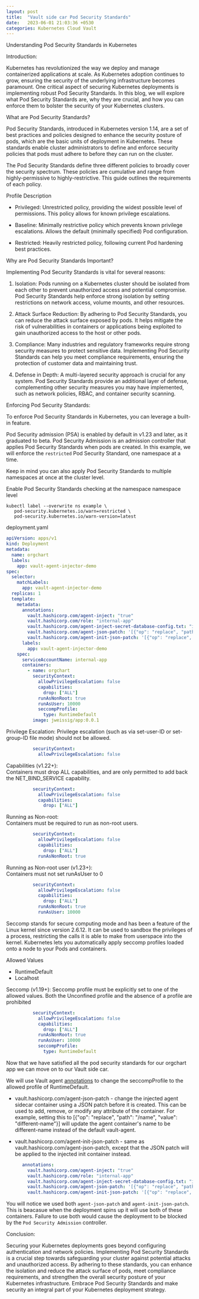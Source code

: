```yaml
---
layout: post
title:  "Vault side car Pod Security Standards"
date:   2023-06-01 21:03:36 +0530
categories: Kubernetes Cloud Vault
---
```



Understanding Pod Security Standards in Kubernetes



Introduction:


Kubernetes has revolutionized the way we deploy and manage containerized applications at scale. As Kubernetes adoption continues to grow, ensuring the security of the underlying infrastructure becomes paramount. One critical aspect of securing Kubernetes deployments is implementing robust Pod Security Standards. In this blog, we will explore what Pod Security Standards are, why they are crucial, and how you can enforce them to bolster the security of your Kubernetes clusters.


What are Pod Security Standards?

Pod Security Standards, introduced in Kubernetes version 1.14, are a set of best practices and policies designed to enhance the security posture of pods, which are the basic units of deployment in Kubernetes. These standards enable cluster administrators to define and enforce security policies that pods must adhere to before they can run on the cluster.

The Pod Security Standards define three different policies to broadly cover the security spectrum. These policies are cumulative and range from highly-permissive to highly-restrictive. This guide outlines the requirements of each policy.

Profile	Description

 - Privileged:
Unrestricted policy, providing the widest possible level of permissions. This policy allows for known privilege escalations.

 - Baseline:
Minimally restrictive policy which prevents known privilege escalations. Allows the default (minimally specified) Pod configuration.

 - Restricted:
Heavily restricted policy, following current Pod hardening best practices.



Why are Pod Security Standards Important?


Implementing Pod Security Standards is vital for several reasons:

1. Isolation: Pods running on a Kubernetes cluster should be isolated from each other to prevent unauthorized access and potential compromise. Pod Security Standards help enforce strong isolation by setting restrictions on network access, volume mounts, and other resources.

2. Attack Surface Reduction: By adhering to Pod Security Standards, you can reduce the attack surface exposed by pods. It helps mitigate the risk of vulnerabilities in containers or applications being exploited to gain unauthorized access to the host or other pods.

3. Compliance: Many industries and regulatory frameworks require strong security measures to protect sensitive data. Implementing Pod Security Standards can help you meet compliance requirements, ensuring the protection of customer data and maintaining trust.

4. Defense in Depth: A multi-layered security approach is crucial for any system. Pod Security Standards provide an additional layer of defense, complementing other security measures you may have implemented, such as network policies, RBAC, and container security scanning.


Enforcing Pod Security Standards:


To enforce Pod Security Standards in Kubernetes, you can leverage a built-in feature. 

Pod Security admission (PSA) is enabled by default in v1.23 and later, as it graduated to beta. Pod Security Admission is an admission controller that applies Pod Security Standards when pods are created. In this example, we will enforce the `restricted` Pod Security Standard, one namespace at a time.

Keep in mind you can also apply Pod Security Standards to multiple namespaces at once at the cluster level. 



Enable Pod Security Standards checking at the namespace namespace level

```
kubectl label --overwrite ns example \
   pod-security.kubernetes.io/warn=restricted \
   pod-security.kubernetes.io/warn-version=latest
```

deployment.yaml

```yaml
apiVersion: apps/v1
kind: Deployment
metadata:
  name: orgchart
  labels:
    app: vault-agent-injector-demo
spec:
  selector:
    matchLabels:
      app: vault-agent-injector-demo
  replicas: 1
  template:
    metadata:
      annotations:
        vault.hashicorp.com/agent-inject: "true"
        vault.hashicorp.com/role: "internal-app"
        vault.hashicorp.com/agent-inject-secret-database-config.txt: "internal/data/database/config"
        vault.hashicorp.com/agent-json-patch: '[{"op": "replace", "path": "/securityContext/seccompProfile", "value": {"type": "RuntimeDefault"}}]'
        vault.hashicorp.com/agent-init-json-patch: '[{"op": "replace", "path": "/securityContext/seccompProfile", "value": {"type": "RuntimeDefault"}}]'
      labels:
        app: vault-agent-injector-demo
    spec:
      serviceAccountName: internal-app
      containers:
        - name: orgchart
          securityContext:
            allowPrivilegeEscalation: false
            capabilities:
              drop: ["ALL"]
            runAsNonRoot: true
            runAsUser: 10000
            seccompProfile:
              type: RuntimeDefault
          image: jweissig/app:0.0.1
```


Privilege Escalation:
Privilege escalation (such as via set-user-ID or set-group-ID file mode) should not be allowed.

```yaml
          securityContext:
            allowPrivilegeEscalation: false
```

Capabilities (v1.22+):	
Containers must drop ALL capabilities, and are only permitted to add back the NET_BIND_SERVICE capability.

```yaml
          securityContext:
            allowPrivilegeEscalation: false
            capabilities:
              drop: ["ALL"]
```

Running as Non-root:	
Containers must be required to run as non-root users.

```yaml
          securityContext:
            allowPrivilegeEscalation: false
            capabilities:
              drop: ["ALL"]
            runAsNonRoot: true
```
 
Running as Non-root user (v1.23+):	
Containers must not set runAsUser to 0

```yaml
          securityContext:
            allowPrivilegeEscalation: false
            capabilities:
              drop: ["ALL"]
            runAsNonRoot: true
            runAsUser: 10000
```


Seccomp stands for secure computing mode and has been a feature of the Linux kernel since version 2.6.12. It can be used to sandbox the privileges of a process, restricting the calls it is able to make from userspace into the kernel. Kubernetes lets you automatically apply seccomp profiles loaded onto a node to your Pods and containers.

Allowed Values

 - RuntimeDefault
 - Localhost

Seccomp (v1.19+):
Seccomp profile must be explicitly set to one of the allowed values. Both the Unconfined profile and the absence of a profile are prohibited

```yaml
          securityContext:
            allowPrivilegeEscalation: false
            capabilities:
              drop: ["ALL"]
            runAsNonRoot: true
            runAsUser: 10000
            seccompProfile:
              type: RuntimeDefault
```

Now that we have satisfied all the pod security standards for our orgchart app we can move on to our Vault side car.




We will use Vault agent [annotations](https://developer.hashicorp.com/vault/docs/platform/k8s/injector/annotations) to change the seccompProfile to the allowed profile of RuntimeDefault.

 -  vault.hashicorp.com/agent-json-patch - change the injected agent sidecar container using a JSON patch before it is created. This can be used to add, remove, or modify any attribute of the container. For example, setting this to [{"op": "replace", "path": "/name", "value": "different-name"}] will update the agent container's name to be different-name instead of the default vault-agent.

-  vault.hashicorp.com/agent-init-json-patch - same as vault.hashicorp.com/agent-json-patch, except that the JSON patch will be applied to the injected init container instead.

```yaml
      annotations:
        vault.hashicorp.com/agent-inject: "true"
        vault.hashicorp.com/role: "internal-app"
        vault.hashicorp.com/agent-inject-secret-database-config.txt: "internal/data/database/config"
        vault.hashicorp.com/agent-json-patch: '[{"op": "replace", "path": "/securityContext/seccompProfile", "value": {"type": "RuntimeDefault"}}]'
        vault.hashicorp.com/agent-init-json-patch: '[{"op": "replace", "path": "/securityContext/seccompProfile", "value": {"type": "RuntimeDefault"}}]'
```

You will notice we used both `agent-json-patch` and `agent-init-json-patch`. This is beacasue when the deployment spins up it will use both of these containers. Failure to use both would cause the deployment to be blocked by the `Pod Security Admission` controller.



Conclusion:


Securing your Kubernetes deployments goes beyond configuring authentication and network policies. Implementing Pod Security Standards is a crucial step towards safeguarding your cluster against potential attacks and unauthorized access. By adhering to these standards, you can enhance the isolation and reduce the attack surface of pods, meet compliance requirements, and strengthen the overall security posture of your Kubernetes infrastructure. Embrace Pod Security Standards and make security an integral part of your Kubernetes deployment strategy.






